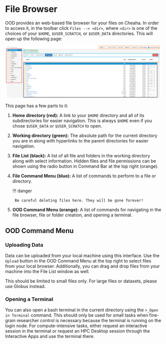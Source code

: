 # File Browser

OOD provides an web-based file browser for your files on Cheaha. In order to access it, in the toolbar click `Files --> <dir>`, where `<dir>` is one of the choices of your `$HOME`, `$USER_SCRATCH`, or `$USER_DATA` directories. This will open up the following page:

![!Basic file browser for OOD. ><](images/file_browser.png)

This page has a few parts to it:

1. **Home directory (red):** A link to your `$HOME` directory and all of its subdirectories for easier navigation. This is always `$HOME` even if you chose `$USER_DATA` or `$USER_SCRATCH` to open.
2. **Working directory (green):** The absolute path for the current directory you are in along with hyperlinks to the parent directories for easier navigation.
3. **File List (black):** A list of all file and folders in the working directory along with select information. Hidden files and file permissions can be shown using the radio button in Command Bar at the top right (orange).
4. **File Command Menu (blue):** A list of commands to perform to a file or directory.

    <!-- markdownlint-disable MD046 -->
    !!! danger

        Be careful deleting files here. They will be gone forever!
    <!-- markdownlint-enable MD046 -->

5. **OOD Command Menu (orange):** A list of commands for navigating in the file browser, file or folder creation, and opening a terminal.

## OOD Command Menu

### Uploading Data

Data can be uploaded from your local machine using this interface. Use the `Upload` button in the OOD Command Menu at the top right to select files from your local browser. Additionally, you can drag and drop files from your machine into the File List window as well.

This should be limited to small files only. For large files or datasets, please use Globus instead.

### Opening a Terminal

You can also open a bash terminal in the current directory using the `>_Open in Terminal` command. This should only be used for small tasks when fine-grain researcher control is necessary because the terminal is running on the login node. For compute-intensive tasks, either request an interactive session in the terminal or request an HPC Desktop session through the Interactive Apps and use the terminal there.
